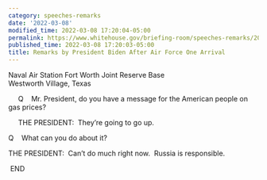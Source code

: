 ```yaml
---
category: speeches-remarks
date: '2022-03-08'
modified_time: 2022-03-08 17:20:04-05:00
permalink: https://www.whitehouse.gov/briefing-room/speeches-remarks/2022/03/08/remarks-by-president-biden-after-air-force-one-arrival-3/
published_time: 2022-03-08 17:20:03-05:00
title: Remarks by President Biden After Air Force One Arrival
---
```

 
Naval Air Station Fort Worth Joint Reserve Base  
Westworth Village, Texas

     Q    Mr. President, do you have a message for the American people
on gas prices?

     THE PRESIDENT:  They’re going to go up. 

Q    What can you do about it?

THE PRESIDENT:  Can’t do much right now.  Russia is responsible.

 END
